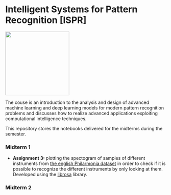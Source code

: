 # Intelligent Systems for Pattern Recognition [ISPR]

<img src="https://apre.it/wp-content/uploads/2021/01/logo_uni-pisa.png" width="200" />

The couse is an introduction to the analysis and design of advanced machine learning and deep learning models for modern pattern recognition problems and discusses how to realize advanced applications exploiting computational intelligence techniques.

This repository stores the notebooks delivered for the midterms during the semester.
### Midterm 1
- **Assignment 3:** plotting the spectogram of samples of different instruments from [the english Philarmonia dataset](https://philharmonia.co.uk/resources/sound-samples/) in order to  check if it is possible to recognize the different instruments by only looking at them. Developed using the [librosa](https://github.com/librosa/librosa) library.

### Midterm 2
